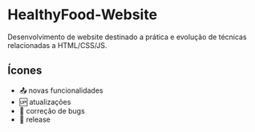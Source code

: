 # HealthyFood-Website

Desenvolvimento de website destinado a prática e evolução de técnicas relacionadas a HTML/CSS/JS.

## Ícones

- :outbox_tray: novas funcionalidades
- :up: atualizações
- :space_invader: correção de bugs
- :checkered_flag: release
